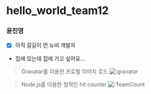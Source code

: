 # hello_world_team12



### 윤진영 

- [x] 아직 갈길이 먼 뉴비 개발자
- 집에 있는데 집에 가고 싶어요...

> Gravatar를 이용한 프로필 이미지 로드
![:gravatar](https://www.gravatar.com/avatar/3d9642f3f1c17c046f3e97f2edba04c6?s=200&d=identicon)

> Node.js를 이용한 정적인 hit counter
![:TeamCount](https://grape-plain-editorial.glitch.me/@:TeamCount?theme=3d-num&scale=1.5&align=center&padding=9&pixelated=0&darkmode=auto)
